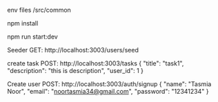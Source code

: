 env files /src/common

npm install

npm run start:dev

Seeder
GET: http://localhost:3003/users/seed

create task
POST: http://localhost:3003/tasks
{
"title": "task1",
"description": "this is description",
"user_id": 1
}

Create user
POST: http://localhost:3003/auth/signup
{
"name": "Tasmia Noor",
"email": "noortasmia34@gmail.com",
"password": "12341234"
}
